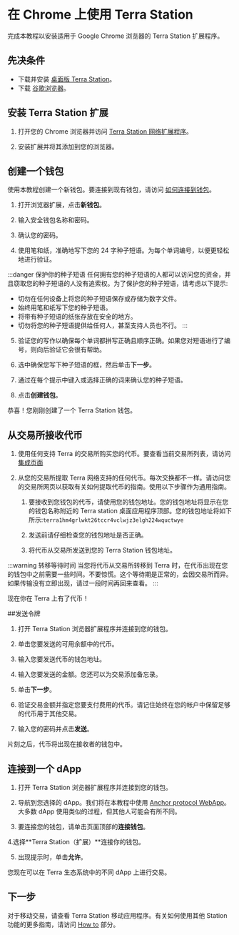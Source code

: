 # 在 Chrome 上使用 Terra Station
完成本教程以安装适用于 Google Chrome 浏览器的 Terra Station 扩展程序。

## 先决条件

- 下载并安装 [桌面版 Terra Station](/Tutorials/Get-started/Terra-Station-desktop.md)。
- 下载 [谷歌浏览器](https://www.google.com/chrome/)。

## 安装 Terra Station 扩展

1. 打开您的 Chrome 浏览器并访问 [Terra Station 网络扩展程序](https://chrome.google.com/webstore/detail/terra-station/aiifbnbfobpmeekipheeijimdpnlpgpp)。

2. 安装扩展并将其添加到您的浏览器。

## 创建一个钱包

使用本教程创建一个新钱包。要连接到现有钱包，请访问 [如何连接到钱包](/How-to/Terra-Station/Wallet.md#connect-to-a-wallet-using-a-private-key)。

1. 打开浏览器扩展，点击**新钱包**。

2. 输入安全钱包名称和密码。

3. 确认您的密码。

4. 使用笔和纸，准确地写下您的 24 字种子短语。为每个单词编号，以便更轻松地进行验证。

:::danger 保护你的种子短语
任何拥有您的种子短语的人都可以访问您的资金，并且窃取您的种子短语的人没有追索权。为了保护您的种子短语，请考虑以下提示:

- 切勿在任何设备上将您的种子短语保存或存储为数字文件。
- 始终用笔和纸写下您的种子短语。
- 将带有种子短语的纸张存放在安全的地方。
- 切勿将您的种子短语提供给任何人，甚至支持人员也不行。
:::

5. 验证您的写作以确保每个单词都拼写正确且顺序正确。如果您对短语进行了编号，则向后验证它会很有帮助。

5. 选中确保您写下种子短语的框，然后单击**下一步**。

6. 通过在每个提示中键入或选择正确的词来确认您的种子短语。

7. 点击**创建钱包**。

恭喜！您刚刚创建了一个 Terra Station 钱包。

## 从交易所接收代币

1. 使用任何支持 Terra 的交易所购买您的代币。要查看当前交易所列表，请访问 [集成页面](https://docs.terra.money/Reference/integrations.html#exchanges)

1. 从您的交易所提取 Terra 网络支持的任何代币。每次交换都不一样。请访问您的交易所网页以获取有关如何提取代币的指南。使用以下步骤作为通用指南。

    1. 要接收到您钱包的代币，请使用您的钱包地址。您的钱包地址将显示在您的钱包名称附近的 Terra station 桌面应用程序顶部。您的钱包地址将如下所示:`terra1hm4grlwkt26tccr4vclwjz3elgh224wquctwye`

    1. 发送前请仔细检查您的钱包地址是否正确。

    1. 将代币从交易所发送到您的 Terra Station 钱包地址。

:::warning 转移等待时间
当您将代币从交易所转移到 Terra 时，在代币出现在您的钱包中之前需要一些时间。不要惊慌。这个等待期是正常的，会因交易所而异。如果传输没有立即出现，请过一段时间再回来查看。
:::

现在你在 Terra 上有了代币！

##发送令牌

1. 打开 Terra Station 浏览器扩展程序并连接到您的钱包。

2. 单击您要发送的可用余额中的代币。

3. 输入您要发送代币的钱包地址。

4. 输入您要发送的金额。您还可以为交易添加备忘录。

5. 单击**下一步**。

6. 验证交易金额并指定您要支付费用的代币。请记住始终在您的帐户中保留足够的代币用于其他交易。

7. 输入您的密码并点击**发送**。

片刻之后，代币将出现在接收者的钱包中。

## 连接到一个 dApp

1. 打开 Terra Station 浏览器扩展程序并连接到您的钱包。

2. 导航到您选择的 dApp。我们将在本教程中使用 [Anchor protocol WebApp](https://app.anchorprotocol.com/)。大多数 dApp 使用类似的过程，但其他人可能会有所不同。

3. 要连接您的钱包，请单击页面顶部的**连接钱包**。

4.选择**Terra Station（扩展）**连接你的钱包。

5. 出现提示时，单击**允许**。

您现在可以在 Terra 生态系统中的不同 dApp 上进行交易。

## 下一步

对于移动交易，请查看 Terra Station 移动应用程序。有关如何使用其他 Station 功能的更多指南，请访问 [How to](/How-to/Terra-Station) 部分。 